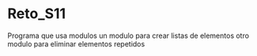 # Reto_S11

Programa que usa modulos
 un modulo para crear listas de elementos
 otro modulo para eliminar elementos repetidos
